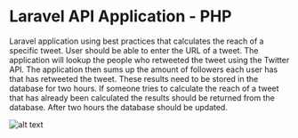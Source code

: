 # Laravel API Application - PHP

Laravel application using best practices that calculates the reach of a specific tweet. User should be able to enter the URL of a tweet. The application will lookup the people who retweeted the tweet using the Twitter API. The application then sums up the amount of followers each user has that has retweeted the tweet. These results need to be stored in the database for two hours. If someone tries to calculate the reach of a tweet that has already been calculated the results should be returned from the database. After two hours the database should be updated.

![alt text](https://github.com/misheil/Laravel_API/public/img/Twitter.gif)

